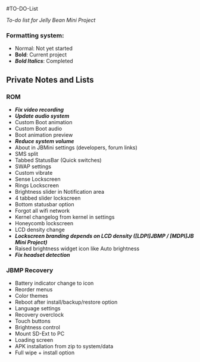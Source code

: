 #TO-DO-List

_To-do list for Jelly Bean Mini Project_

### Formatting system:

 * Normal: Not yet started
 * __Bold__: Current project
 * ___Bold Italics___: Completed

## Private Notes and Lists


### ROM
 * ___Fix video recording___
 * ___Update audio system___
 * Custom Boot animation
 * Custom Boot audio
 * Boot animation preview
 * ___Reduce system volume___
 * About in JBMini settings (developers, forum links)
 * SMS split
 * Tabbed StatusBar (Quick switches)
 * SWAP settings
 * Custom vibrate
 * Sense Lockscreen
 * Rings Lockscreen
 * Brightness slider in Notification area
 * 4 tabbed slider lockscreen
 * Bottom statusbar option
 * Forgot all wifi network
 * Kernel changelog from kernel in settings
 * Honeycomb lockscreen
 * LCD density change
 * ___Lockscreen branding depends on LCD density ([LDPI]JBMP / [MDPI]JB Mini Project)___
 * Raised brightness widget icon like Auto brightness
 * ___Fix headset detection___


### JBMP Recovery
 * Battery indicator change to icon
 * Reorder menus
 * Color themes
 * Reboot after install/backup/restore option
 * Language settings
 * Recovery overclock
 * Touch buttons
 * Brightness control
 * Mount SD-Ext to PC
 * Loading screen
 * APK installation from zip to system/data
 * Full wipe + install option
